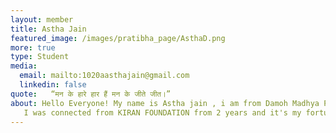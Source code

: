```yaml
---
layout: member
title: Astha Jain
featured_image: /images/pratibha_page/AsthaD.png
more: true 
type: Student
media:  
  email: mailto:1020aasthajain@gmail.com
  linkedin: false        
quote:   “मन के हारे हार हैं मन के जीते जीत।”
about: Hello Everyone! My name is Astha jain , i am from Damoh Madhya Pradesh and currently I am pursuing BALLB from Government New Law College Indore Madhya Pradesh.
   I was connected from KIRAN FOUNDATION from 2 years and it's my fortune to be a part of this foundation which not only help me financially but also gives me emotional support and also gives me strength whenever I feel low, each and every student in this foundation is filled with lot of positive energy and each one has their own qualities this foundation always treat me as a family member.
---
```

    